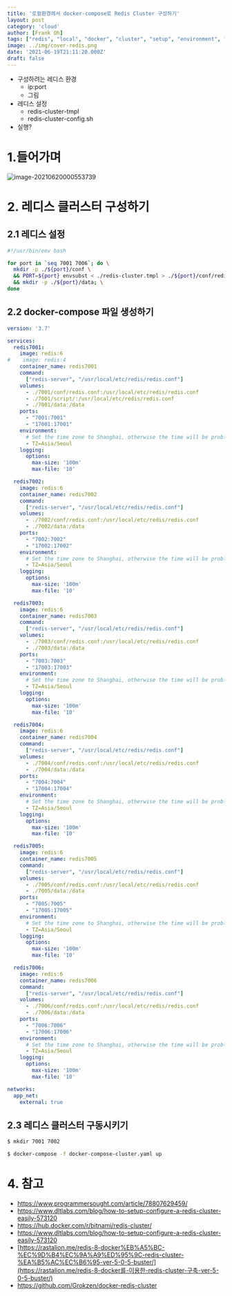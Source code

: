 ```yaml
---
title: '로컬환경에서 docker-compose로 Redis Cluster 구성하기'
layout: post
category: 'cloud'
author: [Frank Oh]
tags: ["redis", "local", "docker", "cluster", "setup", "environment", "docker-compose", "compose", "로컬", "로컬환경", "레디스", "도커", "클러스터", "도커컴포즈"]
image: ../img/cover-redis.png
date: '2021-06-19T21:11:20.000Z'
draft: false
---
```


- 구성하려는 레디스 환경
  - ip:port
  - 그림
- 레디스 설정
  - redis-cluster-tmpl
  - redis-cluster-config.sh
- 실행?

# 1.들어가며

![image-20210620000553739](images/로컬환경에서-docker로-redis-cluster-구성하기/image-20210620000553739.png)

# 2. 레디스 클러스터 구성하기

## 2.1 레디스 설정





```bash
#!/usr/bin/env bash

for port in `seq 7001 7006`; do \
  mkdir -p ./${port}/conf \
  && PORT=${port} envsubst < ./redis-cluster.tmpl > ./${port}/conf/redis.conf \
  && mkdir -p ./${port}/data; \
done

```

## 2.2 docker-compose 파일 생성하기

```yaml
version: '3.7'

services:
  redis7001:
    image: redis:6
#    image: redis:4
    container_name: redis7001
    command:
      ["redis-server", "/usr/local/etc/redis/redis.conf"]
    volumes:
      - ./7001/conf/redis.conf:/usr/local/etc/redis/redis.conf
      - ./7001/script/:/usr/local/etc/redis/redis.conf
      - ./7001/data:/data
    ports:
      - "7001:7001"
      - "17001:17001"
    environment:
      # Set the time zone to Shanghai, otherwise the time will be problematic
      - TZ=Asia/Seoul
    logging:
      options:
        max-size: '100m'
        max-file: '10'

  redis7002:
    image: redis:6
    container_name: redis7002
    command:
      ["redis-server", "/usr/local/etc/redis/redis.conf"]
    volumes:
      - ./7002/conf/redis.conf:/usr/local/etc/redis/redis.conf
      - ./7002/data:/data
    ports:
      - "7002:7002"
      - "17002:17002"
    environment:
      # Set the time zone to Shanghai, otherwise the time will be problematic
      - TZ=Asia/Seoul
    logging:
      options:
        max-size: '100m'
        max-file: '10'

  redis7003:
    image: redis:6
    container_name: redis7003
    command:
      ["redis-server", "/usr/local/etc/redis/redis.conf"]
    volumes:
      - ./7003/conf/redis.conf:/usr/local/etc/redis/redis.conf
      - ./7003/data:/data
    ports:
      - "7003:7003"
      - "17003:17003"
    environment:
      # Set the time zone to Shanghai, otherwise the time will be problematic
      - TZ=Asia/Seoul
    logging:
      options:
        max-size: '100m'
        max-file: '10'

  redis7004:
    image: redis:6
    container_name: redis7004
    command:
      ["redis-server", "/usr/local/etc/redis/redis.conf"]
    volumes:
      - ./7004/conf/redis.conf:/usr/local/etc/redis/redis.conf
      - ./7004/data:/data
    ports:
      - "7004:7004"
      - "17004:17004"
    environment:
      # Set the time zone to Shanghai, otherwise the time will be problematic
      - TZ=Asia/Seoul
    logging:
      options:
        max-size: '100m'
        max-file: '10'

  redis7005:
    image: redis:6
    container_name: redis7005
    command:
      ["redis-server", "/usr/local/etc/redis/redis.conf"]
    volumes:
      - ./7005/conf/redis.conf:/usr/local/etc/redis/redis.conf
      - ./7005/data:/data
    ports:
      - "7005:7005"
      - "17005:17005"
    environment:
      # Set the time zone to Shanghai, otherwise the time will be problematic
      - TZ=Asia/Seoul
    logging:
      options:
        max-size: '100m'
        max-file: '10'

  redis7006:
    image: redis:6
    container_name: redis7006
    command:
      ["redis-server", "/usr/local/etc/redis/redis.conf"]
    volumes:
      - ./7006/conf/redis.conf:/usr/local/etc/redis/redis.conf
      - ./7006/data:/data
    ports:
      - "7006:7006"
      - "17006:17006"
    environment:
      # Set the time zone to Shanghai, otherwise the time will be problematic
      - TZ=Asia/Seoul
    logging:
      options:
        max-size: '100m'
        max-file: '10'

networks:
  app_net:
    external: true

```

## 2.3 레디스 클러스터 구동시키기

```bash
$ mkdir 7001 7002 
```



```bash
$ docker-compose -f docker-compose-cluster.yaml up
```



# 4. 참고

- https://www.programmersought.com/article/78807629459/
- https://www.dltlabs.com/blog/how-to-setup-configure-a-redis-cluster-easily-573120
- https://hub.docker.com/r/bitnami/redis-cluster/
- https://www.dltlabs.com/blog/how-to-setup-configure-a-redis-cluster-easily-573120
- [https://rastalion.me/redis-8-docker%EB%A5%BC-%EC%9D%B4%EC%9A%A9%ED%95%9C-redis-cluster-%EA%B5%AC%EC%B6%95-ver-5-0-5-buster/](https://rastalion.me/redis-8-docker를-이용한-redis-cluster-구축-ver-5-0-5-buster/)
- https://github.com/Grokzen/docker-redis-cluster

